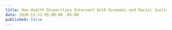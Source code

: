 ```yaml
---
title: How Health Disparities Intersect With Economic and Racial Justice
date: 2020-11-23 05:00:00 -05:00
published: false
---
```


